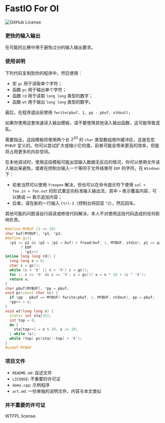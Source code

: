 # FastIO For OI

![GitHub License](https://img.shields.io/github/license/weilycoder/fastioForOI)

### 更快的输入输出

在可能的比赛中用于避免过分的输入输出要求。

### 使用说明

下列代码复制到你的程序中，然后使用：

+ 宏 `gc` 用于读取单个字符；
+ 函数 `pc` 用于输出单个字符；
+ 函数 `rd` 用于读取 `long long` 类型的数字；
+ 函数 `wt` 用于输出 `long long` 类型的数字。

最后，在程序退出前使用 `fwrite(pbuf, 1, pp - pbuf, stdout);`

如果你使用这套快速读入输出模板，请不要使用其他读入输出函数，这可能导致混乱。

需要指出，这段模板将使用两个长 $2^{20}$ 的 `char` 类型数组用作缓冲区，这是在宏 `MYBUF` 定义的。你可以尝试扩大或缩小它的值，前者可能会带来更高的效率，但是将占用更多的内存空间。

在本地调试时，使用这段模板可能出现输入数据无反应的情况，你可以使用文件读入输出来避免，或者在控制台输入一个等同于文件结束符 `EOF` 的字符。在 `Windows` 下：

+ 前者当然可以使用 `freopen` 解决，但也可以在命令提示符下使用 `sol < foo.in > foo.out` 的形式重定向标准输入输出流，其中 `>` 表示覆盖内容，可以换成 `>>` 表示追加内容；
+ 后者，请在新的一行输入 `Ctrl-Z`（控制台将回显 `^Z`），然后回车。


其他可能的问题请自行阅读或修改代码解决，本人不对使用这段代码造成的任何影响负责。


```cpp
#define MYBUF (1 << 20)
char buf[MYBUF], *p1, *p2;
#define gc()                                                               \
  (p1 == p2 && (p2 = (p1 = buf) + fread(buf, 1, MYBUF, stdin), p1 == p2)   \
       ? EOF                                                               \
       : *p1++)
inline long long rd() {
  long long x = 0;
  char c = gc();
  while (c < '0' || c > '9') c = gc();
  for (; c >= '0' && c <= '9'; c = gc()) x = x * 10 + (c ^ '0');
  return x;
}
char pbuf[MYBUF], *pp = pbuf;
void pc(const char &c) {
  if (pp - pbuf == MYBUF) fwrite(pbuf, 1, MYBUF, stdout), pp = pbuf;
  *pp++ = c;
}
void wt(long long x) {
  static int sta[35];
  int top = 0;
  do {
    sta[top++] = x % 10, x /= 10;
  } while (x);
  while (top) pc(sta[--top] + '0');
}
#undef MYBUF
```

### 项目文件

+ `README.md`: 自述文件
+ `LICENSE`: 不重要的许可证
+ `demo.cpp`: 示例程序
+ `art.md`: 一份单独的说明文件，内容与本文类似

### 并不重要的许可证

WTFPL license.
